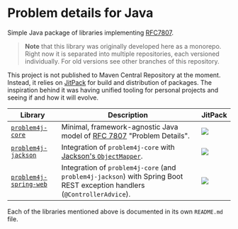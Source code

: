 # Problem details for Java

Simple Java package of libraries implementing [RFC7807][rfc7807].

> **Note** that this library was originally developed here as a monorepo. Right now it is separated into multiple
> repositories, each versioned individually. For old versions see other branches of this repository.

This project is not published to Maven Central Repository at the moment. Instead, it relies on [JitPack][jitpack] for
build and distribution of packages. The inspiration behind it was having unified tooling for personal projects and
seeing if and how it will evolve.

| Library                                                                    | Description                                                                                                               | JitPack                                                                                                          |
|----------------------------------------------------------------------------|---------------------------------------------------------------------------------------------------------------------------|------------------------------------------------------------------------------------------------------------------|
| [`problem4j-core`](https://github.com/malczuuu/problem4j-core)             | Minimal, framework-agnostic Java model of [RFC 7807][rfc7807] "Problem Details".                                          | [![](https://jitpack.io/v/malczuuu/problem4j-core.svg)](https://jitpack.io/#malczuuu/problem4j-core)             |
| [`problem4j-jackson`](https://github.com/malczuuu/problem4j-jackson)       | Integration of `problem4j-core` with [Jackson's `ObjectMapper`][jackson].                                                 | [![](https://jitpack.io/v/malczuuu/problem4j-jackson.svg)](https://jitpack.io/#malczuuu/problem4j-jackson)       |
| [`problem4j-spring-web`](https://github.com/malczuuu/problem4j-spring-web) | Integration of `problem4j-core` (and `problem4j-jackson`) with Spring Boot REST exception handlers (`@ControllerAdvice`). | [![](https://jitpack.io/v/malczuuu/problem4j-spring-web.svg)](https://jitpack.io/#malczuuu/problem4j-spring-web) |

Each of the libraries mentioned above is documented in its own `README.md` file.

[rfc7807]: https://tools.ietf.org/html/rfc7807

[jitpack]: https://jitpack.io/

[jackson]: https://github.com/FasterXML/jackson